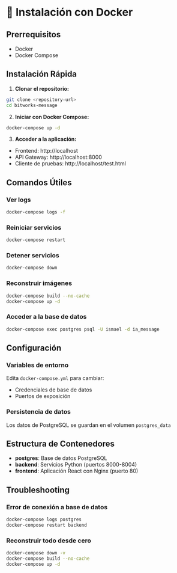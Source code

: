 # 🐳 Instalación con Docker

## Prerrequisitos
- Docker
- Docker Compose

## Instalación Rápida

1. **Clonar el repositorio:**
```bash
git clone <repository-url>
cd bitworks-message
```

2. **Iniciar con Docker Compose:**
```bash
docker-compose up -d
```

3. **Acceder a la aplicación:**
- Frontend: http://localhost
- API Gateway: http://localhost:8000
- Cliente de pruebas: http://localhost/test.html

## Comandos Útiles

### Ver logs
```bash
docker-compose logs -f
```

### Reiniciar servicios
```bash
docker-compose restart
```

### Detener servicios
```bash
docker-compose down
```

### Reconstruir imágenes
```bash
docker-compose build --no-cache
docker-compose up -d
```

### Acceder a la base de datos
```bash
docker-compose exec postgres psql -U ismael -d ia_message
```

## Configuración

### Variables de entorno
Edita `docker-compose.yml` para cambiar:
- Credenciales de base de datos
- Puertos de exposición

### Persistencia de datos
Los datos de PostgreSQL se guardan en el volumen `postgres_data`

## Estructura de Contenedores

- **postgres**: Base de datos PostgreSQL
- **backend**: Servicios Python (puertos 8000-8004)
- **frontend**: Aplicación React con Nginx (puerto 80)

## Troubleshooting

### Error de conexión a base de datos
```bash
docker-compose logs postgres
docker-compose restart backend
```

### Reconstruir todo desde cero
```bash
docker-compose down -v
docker-compose build --no-cache
docker-compose up -d
```
